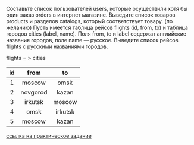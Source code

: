 Составьте список пользователей users, которые осуществили хотя бы один заказ orders в интернет магазине.
Выведите список товаров products и разделов catalogs, который соответствует товару.
(по желанию) Пусть имеется таблица рейсов flights (id, from, to) и таблица городов cities (label, name). Поля from, to и label содержат английские названия городов, поле name — русское. Выведите список рейсов flights с русскими названиями городов.

flights = > cities

| id | from | to |
|:---:|:------------------:|:------------------:|
| 1 | moscow | omsk |
| 2 | novgorod | kazan |
| 3 | irkutsk | moscow |
| 4 | omsk | irkutsk |
| 5 | moscow | kazan |

[ссылка на практическое задание](https://docs.google.com/document/d/1lubf-FSbIjTXHtRbp9QoTlKwfyni2AjOqZz9YdfngzQ/edit#heading=h.70ejfph3hqr7)
